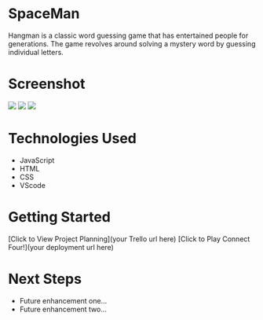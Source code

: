 # SpaceMan
Hangman is a classic word guessing game that has entertained people for generations. The game revolves around solving a mystery word by guessing individual letters.

# Screenshot

<img src="https://i.imgur.com/kL1IwEi.png">
<img src="url to your image on imgur">
<img src="url to your image on imgur">

# Technologies Used

- JavaScript
- HTML
- CSS
- VScode
 

# Getting Started

[Click to View Project Planning](your Trello url here)
[Click to Play Connect Four!](your deployment url here)

# Next Steps

- Future enhancement one...
- Future enhancement two...


